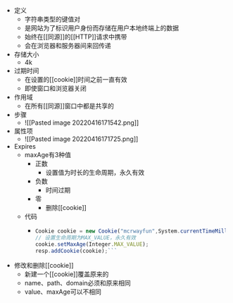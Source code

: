 - 定义
  - 字符串类型的键值对
  - 是网站为了标识用户身份而存储在用户本地终端上的数据
  - 始终在[[同源]]的[[HTTP]]请求中携带
  - 会在浏览器和服务器间来回传递
- 存储大小
  - 4k
- 过期时间
  - 在设置的[[cookie]]时间之前一直有效
  - 即使窗口和浏览器关闭
- 作用域
  - 在所有[[同源]]窗口中都是共享的
- 步骤
  - ![[Pasted image 20220416171542.png]]
- 属性项
  - ![[Pasted image 20220416171725.png]]
- Expires
  - maxAge有3种值
    - 正数
      - 设置值为时长的生命周期，永久有效
    - 负数
      - 时间过期
    - 零
      - 删除[[cookie]]
  - 代码
    - ```JavaScript
      Cookie cookie = new Cookie("mcrwayfun",System.currentTimeMillis()+"");
      // 设置生命周期为MAX_VALUE，永久有效
      cookie.setMaxAge(Integer.MAX_VALUE);
      resp.addCookie(cookie);```
- 修改和删除[[cookie]]
  - 新建一个[[cookie]]覆盖原来的
  - name、path、domain必须和原来相同
  - value、maxAge可以不相同